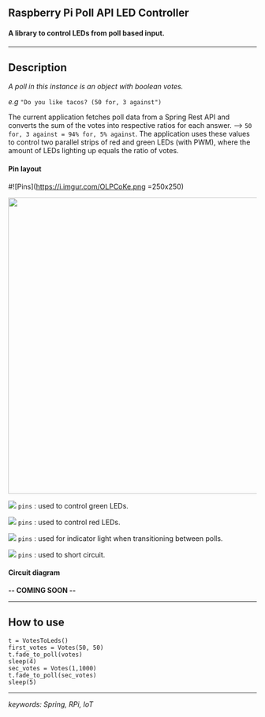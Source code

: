 ## Raspberry Pi Poll API LED Controller

#### A library to control LEDs from poll based input.

---
## Description
*A poll in this instance is an object with boolean votes.*

*e.g* `"Do you like tacos? (50 for, 3 against")`

The current application fetches poll data from a Spring Rest API and converts the sum of the votes into respective ratios
for each answer. --> `50 for, 3 against = 94% for, 5% against`. The application uses these values to
control two parallel strips of red and green LEDs (with PWM), where the amount of LEDs lighting up equals
the ratio of votes.

#### Pin layout

#![Pins](https://i.imgur.com/OLPCoKe.png =250x250)

<img src="https://i.imgur.com/OLPCoKe.png" height="600">

![](https://via.placeholder.com/15/6FFF5C/000000?text=+)  `pins` : used to control green LEDs.

![](https://via.placeholder.com/15/EB1C20/000000?text=+)  `pins` : used to control red LEDs.

![](https://via.placeholder.com/15/FFF129/000000?text=+)  `pins` : used for indicator light when transitioning between polls.

![](https://via.placeholder.com/15/030202/000000?text=+)  `pins` : used to short circuit.

#### Circuit diagram
**-- COMING SOON --**

---

## How to use

```
t = VotesToLeds()
first_votes = Votes(50, 50)
t.fade_to_poll(votes)
sleep(4)
sec_votes = Votes(1,1000)
t.fade_to_poll(sec_votes)
sleep(5)
```

---


*keywords: Spring, RPi, IoT*
